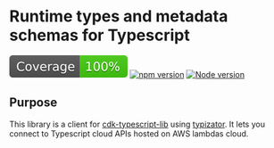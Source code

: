 # Runtime types and metadata schemas for Typescript 

![Coverage](./badges/coverage.svg) [![npm version](https://badge.fury.io/js/typizator.svg)](https://badge.fury.io/js/typizator) [![Node version](https://img.shields.io/node/v/typizator.svg?style=flat)](https://nodejs.org/)

## Purpose

This library is a client for [cdk-typescript-lib](https://www.npmjs.com/package/cdk-typescript-lib) using [typizator](https://www.npmjs.com/package/typizator). It lets you connect to Typescript cloud APIs hosted on AWS lambdas cloud.